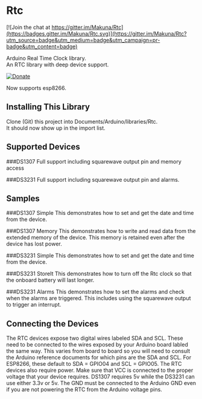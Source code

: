 # Rtc

[![Join the chat at https://gitter.im/Makuna/Rtc](https://badges.gitter.im/Makuna/Rtc.svg)](https://gitter.im/Makuna/Rtc?utm_source=badge&utm_medium=badge&utm_campaign=pr-badge&utm_content=badge)

Arduino Real Time Clock library.  
An RTC library with deep device support.

[![Donate](http://img.shields.io/paypal/donate.png?color=yellow)](https://www.paypal.com/cgi-bin/webscr?cmd=_s-xclick&hosted_button_id=6AA97KE54UJR4)

Now supports esp8266.

## Installing This Library

Clone (Git) this project into Documents/Arduino/libraries/Rtc.  
It should now show up in the import list.

## Supported Devices
###DS1307
Full support including squarewave output pin and memory access

###DS3231 
Full support including squarewave output pin and alarms.

## Samples
###DS1307 Simple
This demonstrates how to set and get the date and time from the device.

###DS1307 Memory
This demonstrates how to write and read data from the extended memory of the device.  This memory is retained even after the device has lost power.

###DS3231 Simple
This demonstrates how to set and get the date and time from the device.

###DS3231 StoreIt
This demonstrates how to turn off the Rtc clock so that the onboard battery will last longer.

###DS3231 Alarms
This demonstrates how to set the alarms and check when the alarms are triggered.  This includes using the squarewave output to trigger an interrupt.

## Connecting the Devices
The RTC devices expose two digital wires labeled SDA and SCL.  These need to be connected to the wires exposed by your Arduino board labled the same way.  This varies from board to board so you will need to consult the Arduino reference documents for which pins are the SDA and SCL.
For ESP8266, these default to SDA = GPIO04 and SCL = GPIO05.
The RTC devices also require power.  Make sure that VCC is connected to the proper voltage that your device requires.  DS1307 requires 5v while the DS3231 can use either 3.3v or 5v.  The GND must be connected to the Arduino GND even if you are not powering the RTC from the Arduino voltage pins.

